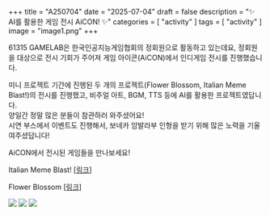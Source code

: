 +++
title = "A250704"
date = "2025-07-04"
draft = false
description = "✨ AI를 활용한 게임 전시 AiCON! ✨"
categories = [
    "activity"
]
tags = [
    "activity"
]
image = "image1.png"
+++


61315 GAMELAB은 한국인공지능게임협회의 정회원으로 활동하고 있는데요, 정회원을 대상으로 전시 기회가 주어져 게임 아이콘(AiCON)에서 인디게임 전시를 진행했습니다.    

미니 프로젝트 기간에 진행된 두 개의 프로젝트(Flower Blossom, Italian Meme Blast!)의 전시를 진행했고, 비주얼 아트, BGM, TTS 등에 AI를 활용한 프로젝트였답니다.    
양일간 정말 많은 분들이 참관하러 와주셨어요!    
시연 부스에서 이벤트도 진행해서, 보네카 암발라부 인형을 받기 위해 많은 노력을 기울여주셨답니다!    

AiCON에서 전시된 게임들을 만나보세요!    

Italian Meme Blast! [[링크](https://play.google.com/store/apps/details?id=com.Sajupalzza.ItalianMeMeBlast&pcampaignid=web_share)]    

Flower Blossom [[링크](https://play.google.com/store/apps/details?id=com.GameLab61315.Blossom&pcampaignid=web_share)]     

![](image1.png)
![](image2.png)
![](image3.png)